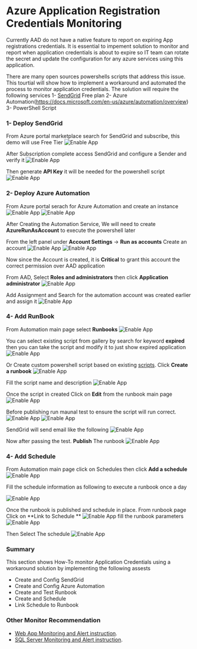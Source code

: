 # Azure Application Registration Credentials Monitoring
Currently AAD  do not have a native feature to report on expiring App registrations credentials. It is essential to impement solution to monitor and report when application credentials is about to expire so IT team can rotate the secret and update the configuration for any azure services using this application.

There are many open sources powershells scripts that address this issue. This tourtial will show how to implement a workaround and automated the process to monitor application credentials. The solution will require the following services
1- [SendGrid](https://docs.sendgrid.com/for-developers/partners/microsoft-azure) Free plan
2- Azure Automation(https://docs.microsoft.com/en-us/azure/automation/overview)
3- PowerShell Script  


### 1- Deploy SendGrid
From Azure portal marketplace search for SendGrid and subscribe, this demo will use Free Tier
![Enable App](images/monitoring/app-reg/app-creds-1.png)

After Subscription complete access SendGrid and configure a Sender and verify it
![Enable App](images/monitoring/app-reg/app-creds-1-1.png)

Then generate **API Key** it will be needed for the powershell script
![Enable App](images/monitoring/app-reg/app-creds-2.png)


### 2- Deploy Azure Automation
From Azure portal serach for Azure Automation and create an instance
![Enable App](images/monitoring/app-reg/app-creds-3.png)
![Enable App](images/monitoring/app-reg/app-creds-4.png)

After Creating the Automation Service, We will need to create **AzureRunAsAccount** to execute the powershell later

From the left panel under **Account Settings** -> **Run as accounts** Create an account
![Enable App](images/monitoring/app-reg/app-creds-7.png)
![Enable App](images/monitoring/app-reg/app-creds-7-1.png)

Now since the Account is created, it is **Critical** to grant this account the correct permission over AAD application

From AAD, Select **Roles and administrators** then click **Application administrator**
![Enable App](images/monitoring/app-reg/app-creds-7-2.png)

Add Assignment and Search for the automation account was created earlier and assign it
![Enable App](images/monitoring/app-reg/app-creds-7-3.png)

### 4- Add RunBook
From Automation main page select **Runbooks** 
![Enable App](images/monitoring/app-reg/app-creds-5.png)

You can select existing script from gallery by search for keyword **expired** then you can take the script and modify it to just show expired application
![Enable App](images/monitoring/app-reg/app-creds-9.png)

Or Create custom powershell script based on existing [scripts](https://raw.githubusercontent.com/SIbanez1990/azautomation/main/auditexpireingspns.ps1). Click  **Create a runbook**
![Enable App](images/monitoring/app-reg/app-creds-6.png)

Fill the script name and description
![Enable App](images/monitoring/app-reg/app-creds-6-1.png)


Once the script in created Click on **Edit** from the runbook main page
![Enable App](images/monitoring/app-reg/app-creds-6-2.png)

Before publishing run maunal test to ensure the script will run correct.
![Enable App](images/monitoring/app-reg/app-creds-10.png)
![Enable App](images/monitoring/app-reg/app-creds-10-2.png)

SendGrid will send email like the following
![Enable App](images/monitoring/app-reg/app-creds-11.png)

Now after passing the test. **Publish** The runbook
![Enable App](images/monitoring/app-reg/app-creds-11-2.png)


### 4- Add Schedule
From Automation main page click on Schedules then click **Add a schedule**
![Enable App](images/monitoring/app-reg/app-creds-12-0.png)

Fill the schedule information as following to execute a runbook once a day

![Enable App](images/monitoring/app-reg/app-creds-12.png)

Once the runbook is published and schedule in place. From runbook page Click on **Link to Schedule **
![Enable App](images/monitoring/app-reg/app-creds-13.png)
fill the runbook parameters
![Enable App](images/monitoring/app-reg/app-creds-14.png)

Then Select The schedule
![Enable App](images/monitoring/app-reg/app-creds-15.png)



### Summary
This section shows How-To monitor Application Credentials using a workaround solution by implementing the following assests
- Create and Config SendGrid
- Create and Config Azure Automation
- Create and Test Runbook
- Create and Schedule
- Link Schedule to Runbook

### Other Monitor Recommendation 
- [Web App Monitoring and Alert instruction](./docs/WebApp-Monitoring.md).
- [SQL Server Monitoring and Alert instruction](./docs/WebApp-Monitoring.md).
